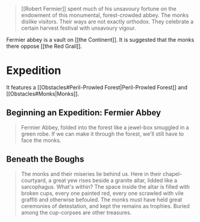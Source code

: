 > [[Robert Fermier]] spent much of his unsavoury fortune on the endowment of this monumental, forest-crowded abbey. The monks dislike visitors. Their ways are not exactly orthodox. They celebrate a certain harvest festival with unsavoury vigour.

Fermier abbey is a vault on [[the Continent]]. It is suggested that the monks there oppose [[the Red Grail]].
# Expedition
It features a [[Obstacles#Peril-Prowled Forest|Peril-Prowled Forest]] and [[Obstacles#Monks|Monks]].
## Beginning an Expedition: Fermier Abbey
> Fermier Abbey, folded into the forest like a jewel-box smuggled in a green robe. If we can make it through the forest, we'll still have to face the monks. 
## Beneath the Boughs
> The monks and their miseries lie behind us. Here in their chapel-courtyard, a great yew rises beside a granite altar, lidded like a sarcophagus. What's within?
> The space inside the altar is filled with broken cups, every one painted red, every one scrawled with vile graffiti and otherwise befouled. The monks must have held great ceremonies of detestation, and kept the remains as trophies. Buried among the cup-corpses are other treasures.

